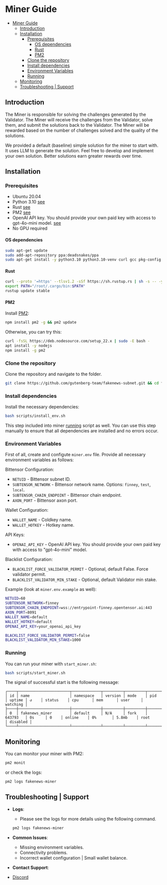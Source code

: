 # Miner Guide

- [Miner Guide](#miner-guide)
  - [Introduction](#introduction)
  - [Installation](#installation)
    - [Prerequisites](#prerequisites)
      - [OS dependencies](#os-dependencies)
      - [Rust](#rust)
      - [PM2](#pm2)
    - [Clone the repository](#clone-the-repository)
    - [Install dependencies](#install-dependencies)
    - [Environment Variables](#environment-variables)
    - [Running](#running)
  - [Monitoring](#monitoring)
  - [Troubleshooting | Support](#troubleshooting--support)


## Introduction
The Miner is responsible for solving the challenges generated by the Validator. The Miner will receive the challenges from the Validator, solve them, and submit the solutions back to the Validator. The Miner will be rewarded based on the number of challenges solved and the quality of the solutions.

We provided a default (baseline) simple solution for the miner to start with. It uses LLM to generate the solution.
Feel free to develop and implement your own solution. Better solutions earn greater rewards over time.

## Installation

### Prerequisites

* Ubuntu 20.04
* Python 3.10 [see](#os-dependencies)
* Rust [see](#rust)
* PM2 [see](#pm2)
* OpenAI API key. You should provide your own paid key with access to gpt-4o-mini model. [see](#environment-variables)
* No GPU required


#### OS dependencies
```bash
sudo apt-get update
sudo add-apt-repository ppa:deadsnakes/ppa
sudo apt-get install -y python3.10 python3.10-venv curl gcc pkg-config make git npm
```

#### Rust
```bash
curl --proto '=https' --tlsv1.2 -sSf https://sh.rustup.rs | sh -s -- -y
export PATH="/root/.cargo/bin:$PATH"
rustup update stable
```

#### PM2
Install [PM2](https://pm2.io/docs/runtime/guide/installation/):

```bash
npm install pm2 -g && pm2 update
```

Otherwise, you can try this:

```bash
curl -fsSL https://deb.nodesource.com/setup_22.x | sudo -E bash -
apt install -y nodejs
npm install -g pm2
```

### Clone the repository
Clone the repository and navigate to the folder.
 
```bash
git clone https://github.com/gutenberg-team/fakenews-subnet.git && cd fakenews-subnet
```

### Install dependencies
Install the necessary dependencies:

```bash 
bash scripts/install_env.sh
```
This step included into miner [running](#running) script as well. You can use this step manually to ensure that all dependencies are installed and no errors occur.

### Environment Variables

First of all, create and configute `miner.env` file.
Provide all necessary environment variables as follows:

Bittensor Configuration:
* `NETUID` - Bittensor subnet ID.
* `SUBTENSOR_NETWORK` - Bittensor network name. Options: `finney`, `test`, `local`.
* `SUBTENSOR_CHAIN_ENDPOINT` - Bittensor chain endpoint.
* `AXON_PORT` - Bittensor axon port.

Wallet Configuration:
* `WALLET_NAME` - Coldkey name.
* `WALLET_HOTKEY` - Hotkey name.

API Keys:
* `OPENAI_API_KEY` - OpenAI API key. You should provide your own paid key with access to "gpt-4o-mini" model.

Blacklist Configuration:
* `BLACKLIST_FORCE_VALIDATOR_PERMIT` - Optional, default False. Force validator permit.
* `BLACKLIST_VALIDATOR_MIN_STAKE` - Optional, default Validator min stake.

Example (look at `miner.env.example` as well):
```bash
NETUID=60
SUBTENSOR_NETWORK=finney
SUBTENSOR_CHAIN_ENDPOINT=wss://entrypoint-finney.opentensor.ai:443
AXON_PORT=8091
WALLET_NAME=default
WALLET_HOTKEY=default
OPENAI_API_KEY=your_openai_api_key

BLACKLIST_FORCE_VALIDATOR_PERMIT=false
BLACKLIST_VALIDATOR_MIN_STAKE=1000
```

### Running

You can run your miner with `start_miner.sh`:

```bash
bash scripts/start_miner.sh 
```
The signal of successful start is the following message:
```
┌────┬───────────────────────┬─────────────┬─────────┬─────────┬──────────┬────────┬──────┬───────────┬──────────┬──────────┬──────────┬──────────┐
│ id │ name                  │ namespace   │ version │ mode    │ pid      │ uptime │ ↺    │ status    │ cpu      │ mem      │ user     │ watching │
├────┼───────────────────────┼─────────────┼─────────┼─────────┼──────────┼────────┼──────┼───────────┼──────────┼──────────┼──────────┼──────────┤
│ 0  │ fakenews_miner        │ default     │ N/A     │ fork    │ 643793   │ 0s     │ 0    │ online    │ 0%       │ 5.8mb    │ root     │ disabled │
└────┴───────────────────────┴─────────────┴─────────┴─────────┴──────────┴────────┴──────┴───────────┴──────────┴──────────┴──────────┴──────────┘
```

## Monitoring

You can monitor your miner with PM2:

```bash
pm2 monit
```

or check the logs:

```bash
pm2 logs fakenews-miner
```

## Troubleshooting | Support

- **Logs**:
  - Please see the logs for more details using the following command.
  ```bash
  pm2 logs fakenews-miner
  ```
- **Common Issues**:
  - Missing environment variables.
  - Connectivity problems.
  - Incorrect wallet configuration | Small wallet balance.

- **Contact Support**:
- [Discord](https://discord.com/channels/799672011265015819/1334536801922060360)
